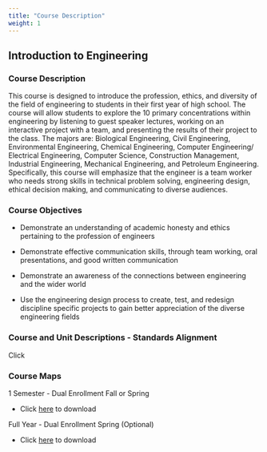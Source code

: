 ```yaml
---
title: "Course Description"
weight: 1
---
```


## Introduction to Engineering

### **Course Description** 

This course is designed to introduce the profession, ethics, and diversity of the field of engineering to students in their first year of high school.  The course will allow students to explore the 10 primary concentrations within engineering by listening to guest speaker lectures, working on an interactive project with a team, and presenting the results of their project to the class.  The majors are: Biological Engineering, Civil Engineering, Environmental Engineering, Chemical Engineering, Computer Engineering/ Electrical Engineering, Computer Science, Construction Management, Industrial Engineering, Mechanical Engineering, and Petroleum Engineering.  Specifically, this course will emphasize that the engineer is a team worker who needs strong skills in technical problem solving, engineering design, ethical decision making, and communicating to diverse audiences.  

### Course Objectives

* Demonstrate an understanding of academic honesty and ethics pertaining to the profession of engineers

* Demonstrate effective communication skills, through team working, oral presentations, and good written communication

* Demonstrate an awareness of the connections between engineering and the wider world

* Use the engineering design process to create, test, and redesign discipline specific projects to gain better appreciation of the diverse engineering fields

### Course and Unit Descriptions - Standards Alignment

Click <a href="https://docs.google.com/document/d/1qKn_ArctbJpHPSZX6nTyeFJkkW2HtYdrRkhN1IVs7rE/edit?usp=sharing" target="_blank"></a>

### Course Maps

1 Semester - Dual Enrollment Fall or Spring

* Click <a href="https://docs.google.com/document/d/1f0tv4p20FIVATXXZnoKQn-Xm0qaV0bYnNMFl-Xn9tDM/edit?usp=sharing" target="_blank">here</a> to download

Full Year - Dual Enrollment Spring (Optional)

* Click <a href="https://docs.google.com/document/d/1IaJtXN7tI5c0npKQMWH2BtruQP6953iaudqw9GwQdeA/edit?usp=sharing" target="_blank">here</a> to download


